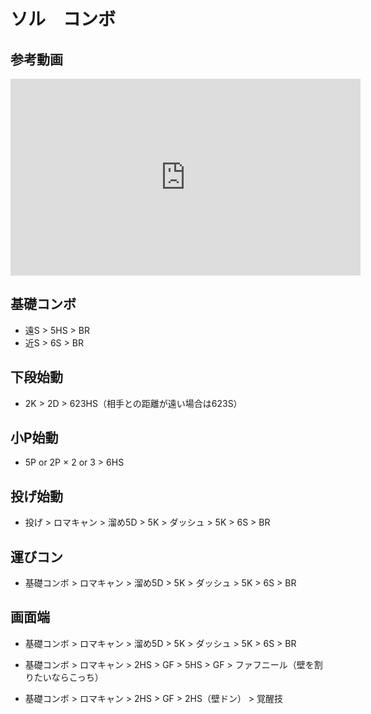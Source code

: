 # ソル　コンボ

## 参考動画

<iframe width="560" height="315" src="https://www.youtube.com/embed/60od8NJ8Jrs?start=2639" title="YouTube video player" frameborder="0" allow="accelerometer; autoplay; clipboard-write; encrypted-media; gyroscope; picture-in-picture" allowfullscreen></iframe>

## 基礎コンボ

- 遠S > 5HS > BR
- 近S > 6S > BR

## 下段始動

- 2K > 2D > 623HS（相手との距離が遠い場合は623S）

## 小P始動

- 5P or 2P × 2 or 3 > 6HS

## 投げ始動

- 投げ > ロマキャン > 溜め5D > 5K > ダッシュ > 5K > 6S > BR

## 運びコン

- 基礎コンボ > ロマキャン > 溜め5D > 5K > ダッシュ > 5K > 6S > BR

## 画面端

- 基礎コンボ > ロマキャン > 溜め5D > 5K > ダッシュ > 5K > 6S > BR

- 基礎コンボ > ロマキャン > 2HS > GF > 5HS > GF > ファフニール（壁を割りたいならこっち）

- 基礎コンボ > ロマキャン > 2HS > GF > 2HS（壁ドン） > 覚醒技
